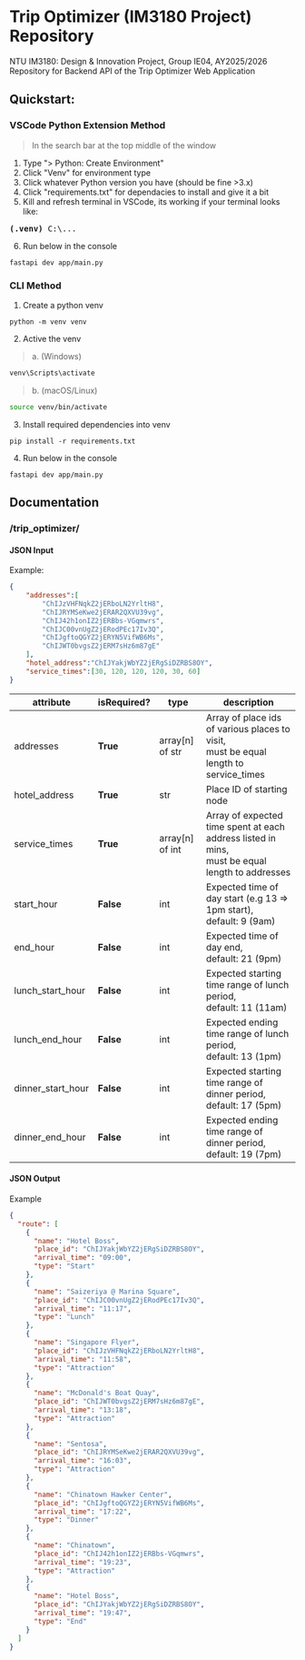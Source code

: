 # Trip Optimizer (IM3180 Project) Repository
NTU IM3180: Design &amp; Innovation Project, Group IE04, AY2025/2026  
Repository for Backend API of the Trip Optimizer Web Application

## Quickstart:

### VSCode Python Extension Method
> In the search bar at the top middle of the window
1. Type "\> Python: Create Environment"
2. Click "Venv" for environment type
3. Click whatever Python version you have (should be fine >3.x)
4. Click "requirements.txt" for dependacies to install and give it a bit
5. Kill and refresh terminal in VSCode, its working if your terminal looks like:
<pre><b>(.venv)</b> C:\...</pre>
6. Run below in the console
```
fastapi dev app/main.py
``` 

### CLI Method
1. Create a python venv  
```
python -m venv venv
```

2. Active the venv
> a. (Windows)  
```cmd
venv\Scripts\activate
```
> b. (macOS/Linux)
```bash
source venv/bin/activate
```

3. Install required dependencies into venv  
```
pip install -r requirements.txt
```

4. Run below in the console
```
fastapi dev app/main.py
``` 


## Documentation

### /trip_optimizer/
#### JSON Input
Example:
```json
{
    "addresses":[
        "ChIJzVHFNqkZ2jERboLN2YrltH8",
        "ChIJRYMSeKwe2jERAR2QXVU39vg",
        "ChIJ42h1onIZ2jERBbs-VGqmwrs",
        "ChIJC00vnUgZ2jERodPEc17Iv3Q",
        "ChIJgftoQGYZ2jERYN5VifWB6Ms",
        "ChIJWT0bvgsZ2jERM7sHz6m87gE"
    ], 
    "hotel_address":"ChIJYakjWbYZ2jERgSiDZRBS8OY", 
    "service_times":[30, 120, 120, 120, 30, 60]
}
```
| attribute         | isRequired? | type            | description                                                                                        |
|-------------------|-------------|-----------------|----------------------------------------------------------------------------------------------------|
| addresses         | **True**    | array[n] of str | Array of place ids of various places to visit, <br>must be equal length to service_times                             |
| hotel_address     | **True**    | str             | Place ID of  starting node                                                                           |
| service_times     | **True**    | array[n] of int | Array of expected time spent at each address listed in mins, <br>must be equal length to addresses |
| start_hour        | **False**   | int             | Expected time of day start (e.g 13 => 1pm start), <br>default: 9 (9am)                             |
| end_hour          | **False**   | int             | Expected time of day end, <br>default: 21 (9pm)                                                    |
| lunch_start_hour  | **False**   | int             | Expected starting time range of lunch period, <br>default: 11 (11am)                               |
| lunch_end_hour    | **False**   | int             | Expected ending time range of lunch period, <br>default: 13 (1pm)                                  |
| dinner_start_hour | **False**   | int             | Expected starting time range of dinner period, <br>default: 17 (5pm)                               |
| dinner_end_hour   | **False**   | int             | Expected ending time range of dinner period, default: 19 (7pm)                                     |


#### JSON Output
Example
```json
{
  "route": [
    {
      "name": "Hotel Boss",
      "place_id": "ChIJYakjWbYZ2jERgSiDZRBS8OY",
      "arrival_time": "09:00",
      "type": "Start"
    },
    {
      "name": "Saizeriya @ Marina Square",
      "place_id": "ChIJC00vnUgZ2jERodPEc17Iv3Q",
      "arrival_time": "11:17",
      "type": "Lunch"
    },
    {
      "name": "Singapore Flyer",
      "place_id": "ChIJzVHFNqkZ2jERboLN2YrltH8",
      "arrival_time": "11:58",
      "type": "Attraction"
    },
    {
      "name": "McDonald's Boat Quay",
      "place_id": "ChIJWT0bvgsZ2jERM7sHz6m87gE",
      "arrival_time": "13:18",
      "type": "Attraction"
    },
    {
      "name": "Sentosa",
      "place_id": "ChIJRYMSeKwe2jERAR2QXVU39vg",
      "arrival_time": "16:03",
      "type": "Attraction"
    },
    {
      "name": "Chinatown Hawker Center",
      "place_id": "ChIJgftoQGYZ2jERYN5VifWB6Ms",
      "arrival_time": "17:22",
      "type": "Dinner"
    },
    {
      "name": "Chinatown",
      "place_id": "ChIJ42h1onIZ2jERBbs-VGqmwrs",
      "arrival_time": "19:23",
      "type": "Attraction"
    },
    {
      "name": "Hotel Boss",
      "place_id": "ChIJYakjWbYZ2jERgSiDZRBS8OY",
      "arrival_time": "19:47",
      "type": "End"
    }
  ]
}
```
